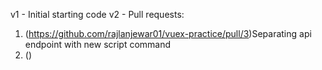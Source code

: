 
v1 - Initial starting code
v2 - Pull requests: 
1. (https://github.com/rajlanjewar01/vuex-practice/pull/3)Separating api endpoint with new script command
2. ()
